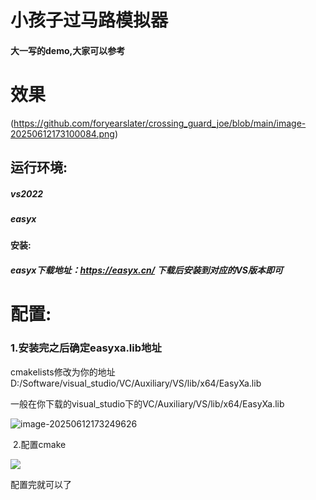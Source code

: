 # 小孩子过马路模拟器
#### 大一写的demo,大家可以参考

# 效果 

(https://github.com/foryearslater/crossing_guard_joe/blob/main/image-20250612173100084.png)

## 运行环境:

##### vs2022  

##### easyx

#### 安装:

##### easyx下载地址：https://easyx.cn/          下载后安装到对应的VS版本即可

# 配置:

### 1.安装完之后确定easyxa.lib地址

 cmakelists修改为你的地址D:/Software/visual_studio/VC/Auxiliary/VS/lib/x64/EasyXa.lib

一般在你下载的visual_studio下的VC/Auxiliary/VS/lib/x64/EasyXa.lib

![image-20250612173249626](C:\Users\nichenglong\AppData\Roaming\Typora\typora-user-images\image-20250612173249626.png)

​    2.配置cmake

![](C:\Users\nichenglong\AppData\Roaming\Typora\typora-user-images\image-20250612173111943.png)

配置完就可以了
